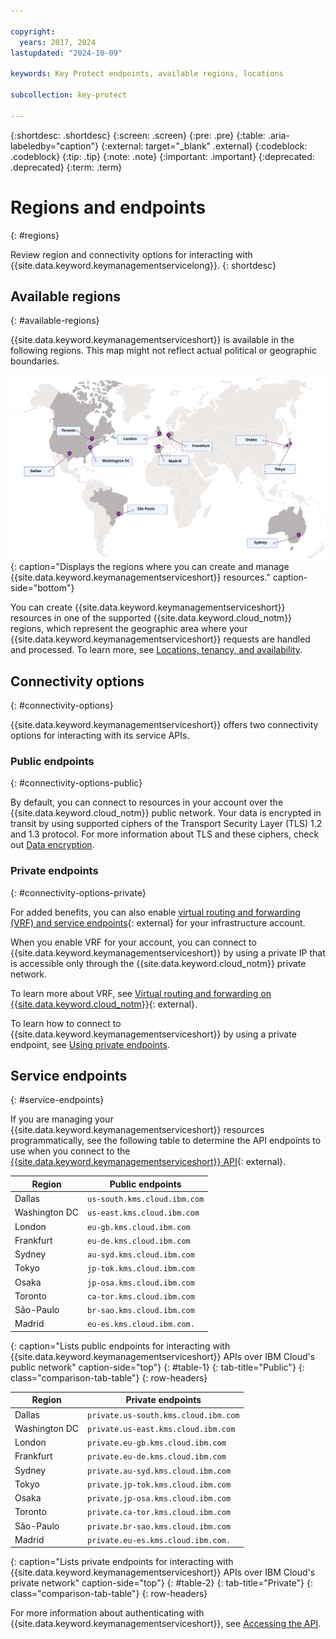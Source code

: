 ```yaml
---

copyright:
  years: 2017, 2024
lastupdated: "2024-10-09"

keywords: Key Protect endpoints, available regions, locations

subcollection: key-protect

---
```


{:shortdesc: .shortdesc}
{:screen: .screen}
{:pre: .pre}
{:table: .aria-labeledby="caption"}
{:external: target="_blank" .external}
{:codeblock: .codeblock}
{:tip: .tip}
{:note: .note}
{:important: .important}
{:deprecated: .deprecated}
{:term: .term}

# Regions and endpoints
{: #regions}

Review region and connectivity options for interacting with {{site.data.keyword.keymanagementservicelong}}.
{: shortdesc}

## Available regions
{: #available-regions}

{{site.data.keyword.keymanagementserviceshort}} is available in the following regions. This map might not reflect actual political or geographic boundaries.



![Regions where the {{site.data.keyword.keymanagementserviceshort}} service is available.](images/world-map.svg){: caption="Displays the regions where you can create and manage {{site.data.keyword.keymanagementserviceshort}} resources." caption-side="bottom"}

 
You can create {{site.data.keyword.keymanagementserviceshort}} resources in one
of the supported {{site.data.keyword.cloud_notm}} regions, which represent the
geographic area where your {{site.data.keyword.keymanagementserviceshort}}
requests are handled and processed. To learn more, see
[Locations, tenancy, and availability](/docs/key-protect?topic=key-protect-ha-dr#availability).

## Connectivity options
{: #connectivity-options}

{{site.data.keyword.keymanagementserviceshort}} offers two connectivity options
for interacting with its service APIs.

### Public endpoints
{: #connectivity-options-public}

By default, you can connect to resources in your account over the {{site.data.keyword.cloud_notm}} public network. Your data is encrypted in transit by using supported ciphers of the Transport Security Layer (TLS) 1.2 and 1.3 protocol. For more information about TLS and these ciphers, check out [Data encryption](/docs/key-protect?topic=key-protect-security-and-compliance#data-encryption).

### Private endpoints
{: #connectivity-options-private}

For added benefits, you can also enable
[virtual routing and forwarding (VRF) and service endpoints](/docs/account?topic=account-vrf-service-endpoint){: external}
for your infrastructure account.

When you enable VRF for your account, you can connect to
{{site.data.keyword.keymanagementserviceshort}} by using a private IP that is
accessible only through the {{site.data.keyword.cloud_notm}} private network.

To learn more about VRF, see
[Virtual routing and forwarding on {{site.data.keyword.cloud_notm}}](/docs/dl?topic=dl-overview-of-virtual-routing-and-forwarding-vrf-on-ibm-cloud){: external}.

To learn how to connect to {{site.data.keyword.keymanagementserviceshort}}
by using a private endpoint, see
[Using private endpoints](/docs/key-protect?topic=key-protect-private-endpoints).

## Service endpoints
{: #service-endpoints}

If you are managing your {{site.data.keyword.keymanagementserviceshort}}
resources programmatically, see the following table to determine the API
endpoints to use when you connect to the
[{{site.data.keyword.keymanagementserviceshort}} API](/apidocs/key-protect){: external}.


| Region           | Public endpoints             |
| ---------------- | ---------------------------- |
| Dallas           | `us-south.kms.cloud.ibm.com` |
| Washington DC    | `us-east.kms.cloud.ibm.com`  |
| London           | `eu-gb.kms.cloud.ibm.com`    |
| Frankfurt        | `eu-de.kms.cloud.ibm.com`    |
| Sydney           | `au-syd.kms.cloud.ibm.com`   |
| Tokyo            | `jp-tok.kms.cloud.ibm.com`   |
| Osaka            | `jp-osa.kms.cloud.ibm.com`   |
| Toronto          | `ca-tor.kms.cloud.ibm.com`   |
| S&atilde;o-Paulo | `br-sao.kms.cloud.ibm.com`   |
| Madrid           | `eu-es.kms.cloud.ibm.com.`   |
{: caption="Lists public endpoints for interacting with {{site.data.keyword.keymanagementserviceshort}} APIs over IBM Cloud's public network" caption-side="top"}
{: #table-1}
{: tab-title="Public"}
{: class="comparison-tab-table"}
{: row-headers}

| Region           | Private endpoints                            |
| ---------------- | -------------------------------------------- |
| Dallas           | `private.us-south.kms.cloud.ibm.com`         |
| Washington DC    | `private.us-east.kms.cloud.ibm.com`          |
| London           | `private.eu-gb.kms.cloud.ibm.com`            |
| Frankfurt        | `private.eu-de.kms.cloud.ibm.com`            |
| Sydney           | `private.au-syd.kms.cloud.ibm.com`           |
| Tokyo            | `private.jp-tok.kms.cloud.ibm.com`           |
| Osaka            | `private.jp-osa.kms.cloud.ibm.com`           |
| Toronto          | `private.ca-tor.kms.cloud.ibm.com`           |
| S&atilde;o-Paulo | `private.br-sao.kms.cloud.ibm.com`           |
| Madrid           | `private.eu-es.kms.cloud.ibm.com.`           |
{: caption="Lists private endpoints for interacting with {{site.data.keyword.keymanagementserviceshort}} APIs over IBM Cloud's private network" caption-side="top"}
{: #table-2}
{: tab-title="Private"}
{: class="comparison-tab-table"}
{: row-headers}



For more information about authenticating with
{{site.data.keyword.keymanagementserviceshort}}, see
[Accessing the API](/docs/key-protect?topic=key-protect-set-up-api).
